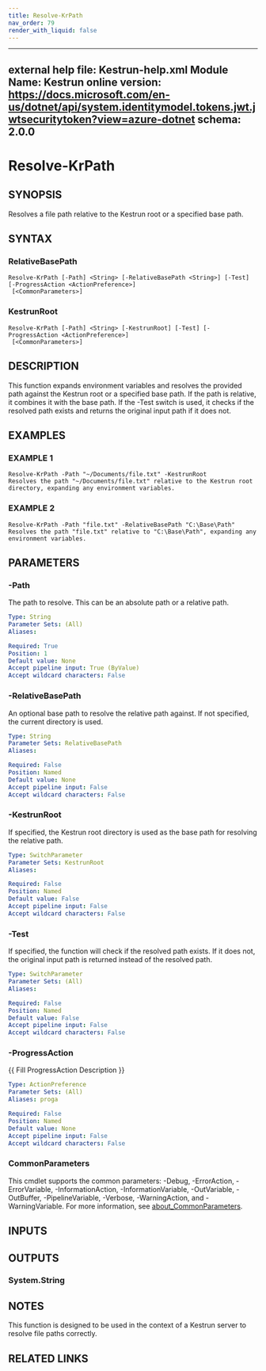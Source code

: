 ```yaml
---
title: Resolve-KrPath
nav_order: 79
render_with_liquid: false
---
```

---
external help file: Kestrun-help.xml
Module Name: Kestrun
online version: https://docs.microsoft.com/en-us/dotnet/api/system.identitymodel.tokens.jwt.jwtsecuritytoken?view=azure-dotnet
schema: 2.0.0
---

# Resolve-KrPath

## SYNOPSIS
Resolves a file path relative to the Kestrun root or a specified base path.

## SYNTAX

### RelativeBasePath
```
Resolve-KrPath [-Path] <String> [-RelativeBasePath <String>] [-Test] [-ProgressAction <ActionPreference>]
 [<CommonParameters>]
```

### KestrunRoot
```
Resolve-KrPath [-Path] <String> [-KestrunRoot] [-Test] [-ProgressAction <ActionPreference>]
 [<CommonParameters>]
```

## DESCRIPTION
This function expands environment variables and resolves the provided path against the Kestrun root or a specified base path.
If the path is relative, it combines it with the base path.
If the -Test switch is used, it checks if the resolved path exists and returns the original input path if it does not.

## EXAMPLES

### EXAMPLE 1
```
Resolve-KrPath -Path "~/Documents/file.txt" -KestrunRoot
Resolves the path "~/Documents/file.txt" relative to the Kestrun root directory, expanding any environment variables.
```

### EXAMPLE 2
```
Resolve-KrPath -Path "file.txt" -RelativeBasePath "C:\Base\Path"
Resolves the path "file.txt" relative to "C:\Base\Path", expanding any environment variables.
```

## PARAMETERS

### -Path
The path to resolve.
This can be an absolute path or a relative path.

```yaml
Type: String
Parameter Sets: (All)
Aliases:

Required: True
Position: 1
Default value: None
Accept pipeline input: True (ByValue)
Accept wildcard characters: False
```

### -RelativeBasePath
An optional base path to resolve the relative path against.
If not specified, the current directory is used.

```yaml
Type: String
Parameter Sets: RelativeBasePath
Aliases:

Required: False
Position: Named
Default value: None
Accept pipeline input: False
Accept wildcard characters: False
```

### -KestrunRoot
If specified, the Kestrun root directory is used as the base path for resolving the relative path.

```yaml
Type: SwitchParameter
Parameter Sets: KestrunRoot
Aliases:

Required: False
Position: Named
Default value: False
Accept pipeline input: False
Accept wildcard characters: False
```

### -Test
If specified, the function will check if the resolved path exists.
If it does not, the original input path is returned instead of the resolved path.

```yaml
Type: SwitchParameter
Parameter Sets: (All)
Aliases:

Required: False
Position: Named
Default value: False
Accept pipeline input: False
Accept wildcard characters: False
```

### -ProgressAction
{{ Fill ProgressAction Description }}

```yaml
Type: ActionPreference
Parameter Sets: (All)
Aliases: proga

Required: False
Position: Named
Default value: None
Accept pipeline input: False
Accept wildcard characters: False
```

### CommonParameters
This cmdlet supports the common parameters: -Debug, -ErrorAction, -ErrorVariable, -InformationAction, -InformationVariable, -OutVariable, -OutBuffer, -PipelineVariable, -Verbose, -WarningAction, and -WarningVariable. For more information, see [about_CommonParameters](http://go.microsoft.com/fwlink/?LinkID=113216).

## INPUTS

## OUTPUTS

### System.String
## NOTES
This function is designed to be used in the context of a Kestrun server to resolve file paths correctly.

## RELATED LINKS
